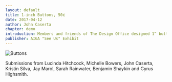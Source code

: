 ```yaml
---
layout: default
title: 1-inch Buttons, 50¢
date: 2017-04-12
author: John Caserta
chapter: demo
introduction: Members and friends of The Design Office designed 1” buttons — for sale in a gumball-style machine for 50¢ each. Designs range from left-leaning political commentary to visual aphorisms and typographic pleasantries. Members were emailed and asked to design a button in less than two days. The prompt was the following&#58; “A button is seen up close and on your person (or bag). How can you engage another human? How do you show you’re part of ‘a tribe’?” Project was part of the AIGA RI SeeUs exhibition, spring 2017.
publisher: AIGA "See Us" Exhibit
---
```



![Buttons](http://thedesignoffice.org/wp-content/uploads/2017/04/buttons_layers_800.gif)

Submissions from Lucinda Hitchcock, Michelle Bowers, John Caserta, Kristin Silva, Jay Marol, Sarah Rainwater, Benjamin Shaykin and Cyrus Highsmith.

